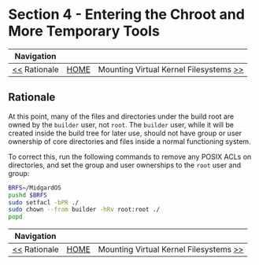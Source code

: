 # Section 4 - Entering the Chroot and More Temporary Tools

| Navigation |||
| --- | --- | ---: |
| [<<](./ChrootBuildingTempTools.md) Rationale | [HOME](../README.md) | Mounting Virtual Kernel Filesystems [>>](./MountingVirtualKernelFilesystems.md) |

## Rationale

At this point, many of the files and directories under the build root are owned by the `builder` user, not `root`. The `builder` user, while it will be created inside the build tree for later use, should not have group or user ownership of core directories and files inside a normal functioning system.

To correct this, run the following commands to remove any POSIX ACLs on directories, and set the group and user ownerships to the `root` user and group:

```bash
BRFS=/MidgardOS
pushd $BRFS
sudo setfacl -bPR ./
sudo chown --from builder -hRv root:root ./
popd
```

| Navigation |||
| --- | --- | ---: |
| [<<](./ChrootBuildingTempTools.md) Rationale | [HOME](../README.md) | Mounting Virtual Kernel Filesystems [>>](./MountingVirtualKernelFilesystems.md) |
